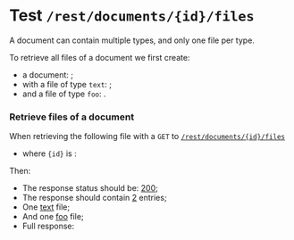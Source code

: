 # Test `/rest/documents/{id}/files`

A document can contain multiple types, and only one file per type. 

To retrieve all files of a document we first create:

[ ](- "createDocumentWithTwoFiles()")

 - a document: [ ](- "c:echo=getDocId()");
 - with a file of type `text`: [ ](- "c:echo=getTextFileId()");
 - and a file of type `foo`: [ ](- "c:echo=getFooFileId()").

### Retrieve files of a document
When retrieving the following file with a `GET` to [`/rest/documents/{id}/files`](- "#getEndpoint") 

 - where `{id}` is [ ](- "c:echo=getDocId()"):

[ ](- "#retrieveResult=retrieve(#getEndpoint, getDocId())")

Then:

 - The response status should be: [200](- "?=#retrieveResult.status");
 - The response should contain [2](- "?=#retrieveResult.count") entries;
 - One [text](- "?=#retrieveResult.type1") file;
 - And one [foo](- "?=#retrieveResult.type2") file;
 - Full response:

[ ](- "ext:embed=#retrieveResult.body")

